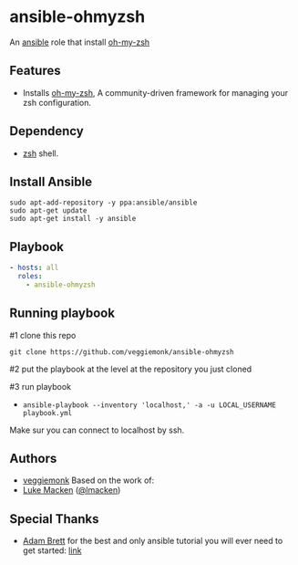 ansible-ohmyzsh
=======================

An [ansible](http://ansible.com) role that install [oh-my-zsh](https://github.com/robbyrussell/oh-my-zsh)

Features
--------

- Installs [oh-my-zsh](https://github.com/robbyrussell/oh-my-zsh), A community-driven framework for managing your zsh configuration.

Dependency
----------

- [zsh](http://zsh.org) shell.

Install Ansible
---------------

```fish
sudo apt-add-repository -y ppa:ansible/ansible
sudo apt-get update
sudo apt-get install -y ansible
```

Playbook
--------
```yaml
- hosts: all
  roles:
    - ansible-ohmyzsh
```

Running playbook
----------------
#1 clone this repo
```fish
git clone https://github.com/veggiemonk/ansible-ohmyzsh
```

#2 put the playbook at the level at the repository you just cloned

#3 run playbook
- `ansible-playbook --inventory 'localhost,' -a -u LOCAL_USERNAME playbook.yml`

Make sur you can connect to localhost by ssh.

Authors
-------
- [veggiemonk](https://github.com/veggiemonk)
Based on the work of:
- [Luke Macken](http://lewk.org) ([@lmacken](http://twitter.com/lmacken))

Special Thanks
--------------
- [Adam Brett](https://adamcod.es) for the best and only ansible tutorial you
  will ever need to get started:
  [link](https://adamcod.es/2014/09/23/vagrant-ansible-quickstart-tutorial.html)
